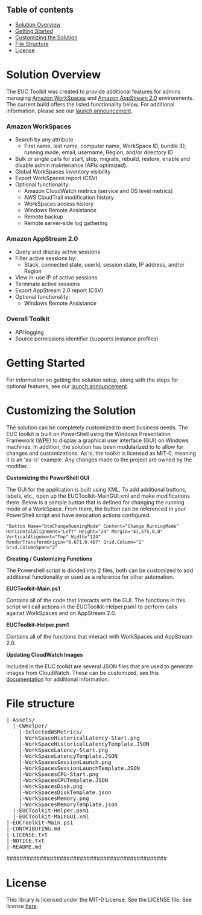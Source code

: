 ## Table of contents

- [Solution Overview](#solution-overview)
- [Getting Started](#getting-started)
- [Customizing the Solution](#customizing-the-solution)
- [File Structure](#file-structure)
- [License](#license)

<a name="solution-overview"></a>
# Solution Overview
The EUC Toolkit was created to provide additional features for admins managing [Amazon WorkSpaces](https://docs.aws.amazon.com/workspaces/latest/adminguide/amazon-workspaces.html) and [Amazon AppStream 2.0](https://docs.aws.amazon.com/appstream2/latest/developerguide/what-is-appstream.html) environments. The current build offers the listed functionality below. For additional information, please see our [launch announcement](https://aws.amazon.com/blogs/desktop-and-application-streaming/euc-toolkit/).

### Amazon WorkSpaces
- Search by any attribute
    - First name, last name, computer name, WorkSpace ID, bundle ID, running mode, email, username, Region, and/or directory ID
- Bulk or single calls for start, stop, migrate, rebuild, restore, enable and disable admin maintenance (APIs optimized).
- Global WorkSpaces inventory visibility 
- Export WorkSpaces report (CSV)
- Optional functionality:
    - Amazon CloudWatch metrics (service and OS level metrics)
    - AWS CloudTrail modification history
    - WorkSpaces access history
    - Windows Remote Assistance
    - Remote backup
    - Remote server-side log gathering

### Amazon AppStream 2.0
- Query and display active sessions
- Filter active sessions by:
    - Stack, connected state, userId, session state, IP address, and/or Region
- View in-use IP of active sessions
- Terminate active sessions
- Export AppStream 2.0 report (CSV)
- Optional functionality:
    - Windows Remote Assistance

### Overall Toolkit
- API logging
- Source permissions identifier (supports instance profiles) 


<a name="getting-started"></a>
# Getting Started
For information on getting the solution setup, along with the steps for optional features, see our [launch announcement](https://aws.amazon.com/blogs/desktop-and-application-streaming/euc-toolkit/).


<a name="aws-solutions-constructs"></a><a name="customizing-the-solution"></a>
# Customizing the Solution
The solution can be completely customized to meet business needs. The EUC toolkit is built on PowerShell using the Windows Presentation Framework ([WPF](https://learn.microsoft.com/en-us/visualstudio/designers/getting-started-with-wpf?view=vs-2022)) to display a graphical user interface (GUI) on Windows machines. In addition, the solution has been modularized to to allow for changes and customizations. As is, the toolkit is licensed as MIT-0, meaning it is an 'as-is' example. Any changes made to the project are owned by the modifier. 

**Customizing the PowerShell GUI**

The GUI for the application is built using XML. To add additional buttons, labels, etc., open up the EUCToolkit-MainGUI.xml and make modifications there. Below is a sample button that is defined for changing the running mode of a WorkSpace. From there, the button can be referenced in your PowerShell script and have invocation actions configured. 

`
"Button Name="btnChangeRunningMode" Content="Change RunningMode" HorizontalAlignment="Left" Height="24" Margin="41,575,0,0" VerticalAlignment="Top" Width="124" RenderTransformOrigin="0.671,0.467" Grid.Column="1" Grid.ColumnSpan="2"
`

**Creating / Customizing Functions**

The Powershell script is divided into 2 files, both can be customized to add additional functionality or used as a reference for other automation.

**EUCToolkit-Main.ps1**

Contains all of the code that interacts with the GUI. The functions in this script will call actions in the EUCToolkit-Helper.psm1 to perform calls against WorkSpaces and on AppStream 2.0.

**EUCToolkit-Helper.psm1**

Contains all of the functions that interact with WorkSpaces and AppStream 2.0.

**Updating CloudWatch Images**

Included in the EUC toolkit are several JSON files that are used to generate images from CloudWatch. These can be customized, see this [documentation](https://docs.aws.amazon.com/AmazonCloudWatch/latest/monitoring/CloudWatch-metric-streams-formats-json.html) for additional information.

<a name="file-structure"></a>
# File structure

<pre>
|-Assets/
  |-CWHelper/
    |-SelectedWSMetrics/
    |-WorkSpaceHistoricalLatency-Start.png
    |-WorkSpaceHistoricalLatencyTemplate.JSON
    |-WorkSpaceLatency-Start.png
    |-WorkSpaceLatencyTemplate.JSON
    |-WorkSpacesSessionLaunch.png
    |-WorkSpacesSessionLaunchTemplate.JSON
    |-WorkSpacesCPU-Start.png
    |-WorkSpacesCPUTemplate.JSON
    |-WorkSpacesDisk.png
    |-WorkSpacesDiskTemplate.json
    |-WorkSpacesMemory.png
    |-WorkSpacesMemoryTemplate.json
  |-EUCToolkit-Helper.psm1
  |-EUCToolkit-MainGUI.xml
|-EUCToolkit-Main.ps1
|-CONTRIBUTING.md
|-LICENSE.txt
|-NOTICE.txt
|-README.md
</pre>


################################################

<a name="license"></a>
# License

This library is licensed under the MIT-0 License. See the LICENSE file.
See license [here](https://github.com/aws-samples/euc-toolkit/blob/main/LICENSE).